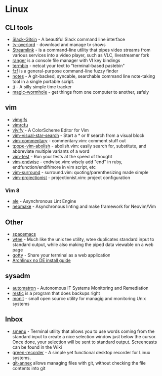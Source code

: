 # Linux

## CLI tools

* [Slack-Gitsin](https://github.com/yasintoy/Slack-Gitsin) - A beautiful Slack command line interface
* [tv-overlord](https://github.com/8cylinder/tv-overlord) - download and manage tv shows
* [Streamlink](https://streamlink.github.io/) - is a command-line utility that pipes video streams from various services into a video player, such as VLC, livestreamer fork
* [ranger](http://ranger.nongnu.org/) is a console file manager with VI key bindings
* [termbin](http://termbin.com/) - netcat your text to "terminal-based pastebin"
* [fzf](https://github.com/junegunn/fzf) is a general-purpose command-line fuzzy finder
* [notes](https://github.com/alphabetum/notes) - A git-backed, syncable, searchable command line note-taking tool in a single portable script.
* [ti](http://ti.sharats.me/) - A silly simple time tracker
* [magic-wormhole](https://github.com/warner/magic-wormhole) - get things from one computer to another, safely

## vim

* [vimgifs](https://vimgifs.com/)
* [vimrcfu](http://vimrcfu.com/)
* [vivify](http://bytefluent.com/devify/) - A ColorScheme Editor for Vim
* [vim-visual-star-search](https://github.com/nelstrom/vim-visual-star-search) - Start a * or # search from a visual block
* [vim-commentary](https://github.com/tpope/vim-commentary) - commentary.vim: comment stuff out
* [tpope-vim-abolish](https://github.com/tpope/tpope-vim-abolish) - abolish.vim: easily search for, substitute, and abbreviate multiple variants of a word
* [vim-test](https://github.com/janko-m/vim-test) - Run your tests at the speed of thought
* [vim-endwise](https://github.com/tpope/vim-endwise) - endwise.vim: wisely add "end" in ruby, endfunction/endif/more in vim script, etc
* [vim-surround](https://github.com/tpope/vim-surround) - surround.vim: quoting/parenthesizing made simple
* [vim-projectionist](https://github.com/tpope/vim-projectionist) - projectionist.vim: project configuration


### Vim 8

* [ale](https://github.com/w0rp/ale) - Asynchronous Lint Engine
* [neomake](https://github.com/neomake/neomake) - Asynchronous linting and make framework for Neovim/Vim

## Other

* [spacemacs](http://spacemacs.org/) 
* [wtee](http://wtee.readthedocs.io/en/latest/) - Much like the unix tee utility, wtee duplicates standard input to standard output, while also making the piped data viewable on a web page
* [gotty](https://github.com/yudai/gotty) - Share your terminal as a web application
* [Archlinux no DE install guide](http://nicholasglazer.github.io/arch-cheat-sheet/)

## sysadm

* [automatron](https://github.com/madflojo/automatron) - Autonomous IT Systems Monitoring and Remediation
* [restic](https://restic.github.io/) is a program that does backups right
* [monit](https://mmonit.com/monit) - small open source utility for managig and monitoring Unix systems

## Inbox

* [smenu](https://github.com/p-gen/smenu) - Terminal utility that allows you to use words coming from the standard input to create a nice selection window just below the cursor.  Once done, your selection will be sent to standard output. Screencasts can be found in the Wiki
* [green-recorder](https://github.com/green-project/green-recorder) - A simple yet functional desktop recorder for Linux systems.
* [git-annex](https://git-annex.branchable.com/) allows managing files with git, without checking the file contents into git
